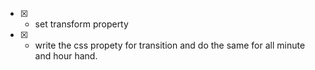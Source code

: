 -[x] - set transform property

-[x] - write the css propety for transition and do the same for all minute and hour hand.
